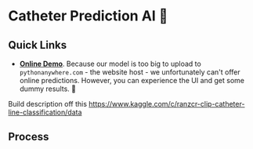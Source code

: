 # Catheter Prediction AI 🤖

## Quick Links
- **[Online Demo](https://catheterdetection.pythonanywhere.com/)**. Because our model is too big to upload to `pythonanywhere.com` - the website host - we unfortunately can't offer online predictions. However, you can experience the UI and get some dummy results. 🙂

Build description off this
https://www.kaggle.com/c/ranzcr-clip-catheter-line-classification/data

## Process

